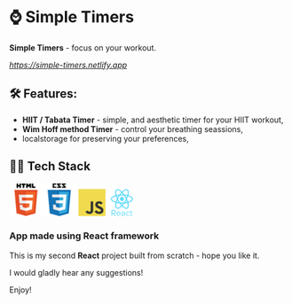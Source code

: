 # ⌚ Simple Timers

**Simple Timers** - focus on your workout.

*https://simple-timers.netlify.app*

<!--
![Recording 2022-08-08 at 09 43 36](https://user-images.githubusercontent.com/99325577/183366656-73fd4d42-1a4e-4968-8703-a64ce67f1b2c.gif) -->

## 🛠 Features:

- **HIIT / Tabata Timer** - simple, and aesthetic timer for your HIIT workout,
- **Wim Hoff method Timer** - control your breathing seassions,
- localstorage for preserving your preferences,


## 👨‍💻 Tech Stack

<img src="https://raw.githubusercontent.com/devicons/devicon/master/icons/html5/html5-original-wordmark.svg" alt="html5" width="60" height="60" /><img src="https://raw.githubusercontent.com/devicons/devicon/master/icons/css3/css3-original-wordmark.svg" alt="css3" width="60" height="60"/> <img src="https://raw.githubusercontent.com/devicons/devicon/master/icons/javascript/javascript-original.svg" alt="javascript" width="50" height="50"/> <img src="https://raw.githubusercontent.com/devicons/devicon/master/icons/react/react-original-wordmark.svg" alt="react" width="50" height="50"/>

### App made using React framework

This is my second **React** project built from scratch - hope you like it.

I would gladly hear any suggestions!

Enjoy!
